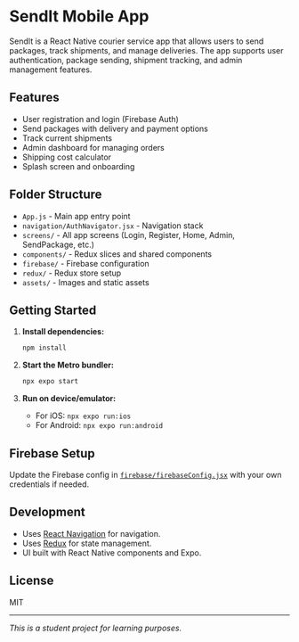 # SendIt Mobile App

SendIt is a React Native courier service app that allows users to send packages, track shipments, and manage deliveries. The app supports user authentication, package sending, shipment tracking, and admin management features.

## Features

- User registration and login (Firebase Auth)
- Send packages with delivery and payment options
- Track current shipments
- Admin dashboard for managing orders
- Shipping cost calculator
- Splash screen and onboarding

## Folder Structure

- `App.js` - Main app entry point
- `navigation/AuthNavigator.jsx` - Navigation stack
- `screens/` - All app screens (Login, Register, Home, Admin, SendPackage, etc.)
- `components/` - Redux slices and shared components
- `firebase/` - Firebase configuration
- `redux/` - Redux store setup
- `assets/` - Images and static assets

## Getting Started

1. **Install dependencies:**
   ```sh
   npm install
   ```

2. **Start the Metro bundler:**
   ```sh
   npx expo start
   ```

3. **Run on device/emulator:**
   - For iOS: `npx expo run:ios`
   - For Android: `npx expo run:android`

## Firebase Setup

Update the Firebase config in [`firebase/firebaseConfig.jsx`](firebase/firebaseConfig.jsx) with your own credentials if needed.

## Development

- Uses [React Navigation](https://reactnavigation.org/) for navigation.
- Uses [Redux](https://redux.js.org/) for state management.
- UI built with React Native components and Expo.

## License

MIT

---

*This is a student project for learning purposes.*

